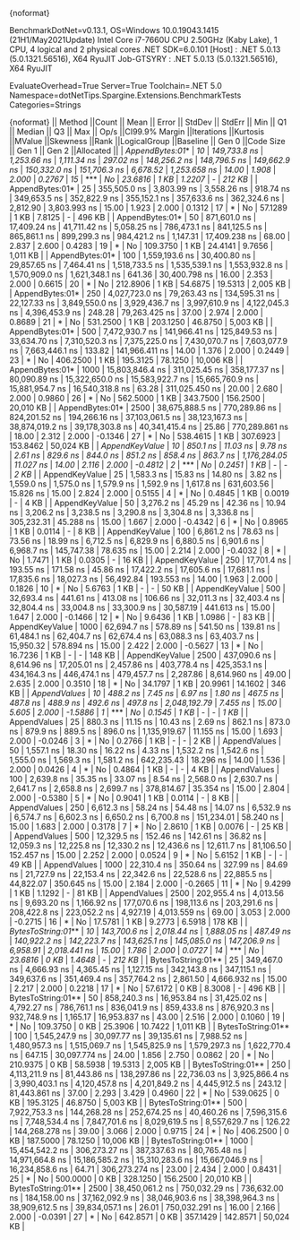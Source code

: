 {noformat}

BenchmarkDotNet=v0.13.1, OS=Windows 10.0.19043.1415 (21H1/May2021Update)
Intel Core i7-7660U CPU 2.50GHz (Kaby Lake), 1 CPU, 4 logical and 2 physical cores
.NET SDK=6.0.101
  [Host]     : .NET 5.0.13 (5.0.1321.56516), X64 RyuJIT
  Job-GTSYRY : .NET 5.0.13 (5.0.1321.56516), X64 RyuJIT

EvaluateOverhead=True  Server=True  Toolchain=.NET 5.0  
Namespace=dotNetTips.Spargine.Extensions.BenchmarkTests  Categories=Strings  

{noformat}
||            Method ||Count ||           Mean ||        Error ||       StdDev ||       StdErr ||            Min ||             Q1 ||         Median ||             Q3 ||            Max ||        Op/s ||CI99.9% Margin ||Iterations ||Kurtosis ||MValue ||Skewness ||Rank ||LogicalGroup ||Baseline ||   Gen 0 ||Code Size ||   Gen 1 ||   Gen 2 ||Allocated ||
|    *AppendBytes:01** |    *10* |    *149,733.8 ns* |   *1,253.66 ns* |   *1,111.34 ns* |     *297.02 ns* |    *148,256.2 ns* |    *148,796.5 ns* |    *149,662.9 ns* |    *150,332.0 ns* |    *151,706.3 ns* |     *6,678.52* |   *1,253.658 ns* |      *14.00* |    *1.908* |  *2.000* |   *0.2767* |   *15* |            *** |       *No* |  *23.6816* |      *1 KB* |   *1.2207* |        *-* |    *212 KB* |
|    AppendBytes:01* |    25 |    355,505.0 ns |   3,803.99 ns |   3,558.26 ns |     918.74 ns |    349,653.5 ns |    352,822.9 ns |    355,152.1 ns |    357,633.6 ns |    362,324.6 ns |     2,812.90 |   3,803.993 ns |      15.00 |    1.923 |  2.000 |   0.1312 |   17 |            * |       No |  57.1289 |      1 KB |   7.8125 |        - |    496 KB |
|    AppendBytes:01* |    50 |    871,601.0 ns |  17,409.24 ns |  41,711.42 ns |   5,058.25 ns |    786,473.1 ns |    841,125.5 ns |    865,861.1 ns |    899,299.3 ns |    984,421.2 ns |     1,147.31 |  17,409.238 ns |      68.00 |    2.837 |  2.600 |   0.4283 |   19 |            * |       No | 109.3750 |      1 KB |  24.4141 |   9.7656 |  1,011 KB |
|    AppendBytes:01* |   100 |  1,559,193.6 ns |  30,400.80 ns |  29,857.65 ns |   7,464.41 ns |  1,518,733.5 ns |  1,535,539.1 ns |  1,553,932.8 ns |  1,570,909.0 ns |  1,621,348.1 ns |       641.36 |  30,400.798 ns |      16.00 |    2.353 |  2.000 |   0.6615 |   20 |            * |       No | 212.8906 |      1 KB |  54.6875 |  19.5313 |  2,005 KB |
|    AppendBytes:01* |   250 |  4,027,723.0 ns |  79,263.43 ns | 134,595.31 ns |  22,127.33 ns |  3,849,550.0 ns |  3,929,436.7 ns |  3,997,610.9 ns |  4,122,045.3 ns |  4,396,453.9 ns |       248.28 |  79,263.425 ns |      37.00 |    2.974 |  2.000 |   0.8689 |   21 |            * |       No | 531.2500 |      1 KB | 203.1250 |  46.8750 |  5,003 KB |
|    AppendBytes:01* |   500 |  7,472,930.7 ns | 141,966.41 ns | 125,849.53 ns |  33,634.70 ns |  7,310,520.3 ns |  7,375,225.0 ns |  7,430,070.7 ns |  7,603,077.9 ns |  7,663,446.1 ns |       133.82 | 141,966.411 ns |      14.00 |    1.376 |  2.000 |   0.2449 |   23 |            * |       No | 406.2500 |      1 KB | 195.3125 |  78.1250 | 10,006 KB |
|    AppendBytes:01* |  1000 | 15,803,846.4 ns | 311,025.45 ns | 358,177.37 ns |  80,090.89 ns | 15,322,650.0 ns | 15,583,922.7 ns | 15,665,760.9 ns | 15,881,954.7 ns | 16,540,318.8 ns |        63.28 | 311,025.450 ns |      20.00 |    2.680 |  2.000 |   0.9860 |   26 |            * |       No | 562.5000 |      1 KB | 343.7500 | 156.2500 | 20,010 KB |
|    AppendBytes:01* |  2500 | 38,675,888.5 ns | 770,289.86 ns | 824,201.52 ns | 194,266.16 ns | 37,103,061.5 ns | 38,123,167.3 ns | 38,874,019.2 ns | 39,178,303.8 ns | 40,341,415.4 ns |        25.86 | 770,289.861 ns |      18.00 |    2.312 |  2.000 |  -0.1346 |   27 |            * |       No | 538.4615 |      1 KB | 307.6923 | 153.8462 | 50,024 KB |
|     *AppendKeyValue* |    *10* |        *850.1 ns* |      *11.03 ns* |       *9.78 ns* |       *2.61 ns* |        *829.6 ns* |        *844.0 ns* |        *851.2 ns* |        *858.4 ns* |        *863.7 ns* | *1,176,284.05* |      *11.027 ns* |      *14.00* |    *2.116* |  *2.000* |  *-0.4812* |    *2* |            *** |       *No* |   *0.2451* |      *1 KB* |        *-* |        *-* |      *2 KB* |
|     AppendKeyValue |    25 |      1,583.3 ns |      15.83 ns |      14.80 ns |       3.82 ns |      1,559.0 ns |      1,575.0 ns |      1,579.9 ns |      1,592.9 ns |      1,617.8 ns |   631,603.56 |      15.826 ns |      15.00 |    2.824 |  2.000 |   0.5155 |    4 |            * |       No |   0.4845 |      1 KB |   0.0019 |        - |      4 KB |
|     AppendKeyValue |    50 |      3,276.2 ns |      45.29 ns |      42.36 ns |      10.94 ns |      3,206.2 ns |      3,238.5 ns |      3,290.8 ns |      3,304.8 ns |      3,336.8 ns |   305,232.31 |      45.288 ns |      15.00 |    1.667 |  2.000 |  -0.4342 |    6 |            * |       No |   0.8965 |      1 KB |   0.0114 |        - |      8 KB |
|     AppendKeyValue |   100 |      6,861.2 ns |      78.63 ns |      73.56 ns |      18.99 ns |      6,712.5 ns |      6,829.9 ns |      6,880.5 ns |      6,901.6 ns |      6,968.7 ns |   145,747.38 |      78.635 ns |      15.00 |    2.214 |  2.000 |  -0.4032 |    8 |            * |       No |   1.7471 |      1 KB |   0.0305 |        - |     16 KB |
|     AppendKeyValue |   250 |     17,701.4 ns |     193.55 ns |     171.58 ns |      45.86 ns |     17,422.2 ns |     17,605.6 ns |     17,681.1 ns |     17,835.6 ns |     18,027.3 ns |    56,492.84 |     193.553 ns |      14.00 |    1.963 |  2.000 |   0.1826 |   10 |            * |       No |   5.6763 |      1 KB |        - |        - |     50 KB |
|     AppendKeyValue |   500 |     32,693.4 ns |     441.61 ns |     413.08 ns |     106.66 ns |     32,011.3 ns |     32,403.4 ns |     32,804.4 ns |     33,004.8 ns |     33,300.9 ns |    30,587.19 |     441.613 ns |      15.00 |    1.647 |  2.000 |  -0.1466 |   12 |            * |       No |   9.6436 |      1 KB |   1.0986 |        - |     83 KB |
|     AppendKeyValue |  1000 |     62,694.7 ns |     578.89 ns |     541.50 ns |     139.81 ns |     61,484.1 ns |     62,404.7 ns |     62,674.4 ns |     63,088.3 ns |     63,403.7 ns |    15,950.32 |     578.894 ns |      15.00 |    2.422 |  2.000 |  -0.5627 |   13 |            * |       No |  16.7236 |      1 KB |        - |        - |    148 KB |
|     AppendKeyValue |  2500 |    437,090.6 ns |   8,614.96 ns |  17,205.01 ns |   2,457.86 ns |    403,778.4 ns |    425,353.1 ns |    434,164.3 ns |    446,474.1 ns |    479,457.7 ns |     2,287.86 |   8,614.960 ns |      49.00 |    2.635 |  2.000 |   0.3510 |   18 |            * |       No |  34.1797 |      1 KB |  20.9961 |  14.1602 |    346 KB |
|       *AppendValues* |    *10* |        *488.2 ns* |       *7.45 ns* |       *6.97 ns* |       *1.80 ns* |        *467.5 ns* |        *487.8 ns* |        *488.9 ns* |        *492.6 ns* |        *497.8 ns* | *2,048,192.79* |       *7.455 ns* |      *15.00* |    *5.605* |  *2.000* |  *-1.5886* |    *1* |            *** |       *No* |   *0.1545* |      *1 KB* |        *-* |        *-* |      *1 KB* |
|       AppendValues |    25 |        880.3 ns |      11.15 ns |      10.43 ns |       2.69 ns |        862.1 ns |        873.0 ns |        879.9 ns |        889.5 ns |        896.0 ns | 1,135,919.67 |      11.155 ns |      15.00 |    1.693 |  2.000 |  -0.0246 |    3 |            * |       No |   0.2766 |      1 KB |        - |        - |      2 KB |
|       AppendValues |    50 |      1,557.1 ns |      18.30 ns |      16.22 ns |       4.33 ns |      1,532.2 ns |      1,542.6 ns |      1,555.0 ns |      1,569.3 ns |      1,581.2 ns |   642,235.43 |      18.296 ns |      14.00 |    1.536 |  2.000 |   0.0426 |    4 |            * |       No |   0.4864 |      1 KB |        - |        - |      4 KB |
|       AppendValues |   100 |      2,639.8 ns |      35.35 ns |      33.07 ns |       8.54 ns |      2,568.0 ns |      2,630.7 ns |      2,641.7 ns |      2,658.8 ns |      2,699.7 ns |   378,814.67 |      35.354 ns |      15.00 |    2.804 |  2.000 |  -0.5380 |    5 |            * |       No |   0.9041 |      1 KB |   0.0114 |        - |      8 KB |
|       AppendValues |   250 |      6,612.3 ns |      58.24 ns |      54.48 ns |      14.07 ns |      6,532.9 ns |      6,574.7 ns |      6,602.3 ns |      6,650.2 ns |      6,700.8 ns |   151,234.01 |      58.240 ns |      15.00 |    1.683 |  2.000 |   0.3178 |    7 |            * |       No |   2.8610 |      1 KB |   0.0076 |        - |     25 KB |
|       AppendValues |   500 |     12,329.5 ns |     152.46 ns |     142.61 ns |      36.82 ns |     12,059.3 ns |     12,225.8 ns |     12,330.2 ns |     12,436.6 ns |     12,611.7 ns |    81,106.50 |     152.457 ns |      15.00 |    2.252 |  2.000 |   0.0524 |    9 |            * |       No |   5.6152 |      1 KB |        - |        - |     49 KB |
|       AppendValues |  1000 |     22,310.4 ns |     350.64 ns |     327.99 ns |      84.69 ns |     21,727.9 ns |     22,153.4 ns |     22,342.6 ns |     22,528.6 ns |     22,885.5 ns |    44,822.07 |     350.645 ns |      15.00 |    2.184 |  2.000 |  -0.2665 |   11 |            * |       No |   9.4299 |      1 KB |   1.1292 |        - |     81 KB |
|       AppendValues |  2500 |    202,955.4 ns |   4,013.56 ns |   9,693.20 ns |   1,166.92 ns |    177,070.6 ns |    198,113.6 ns |    203,291.6 ns |    208,422.8 ns |    223,052.2 ns |     4,927.19 |   4,013.559 ns |      69.00 |    3.053 |  2.000 |  -0.2715 |   16 |            * |       No |  17.5781 |      1 KB |   9.2773 |   6.5918 |    178 KB |
| *BytesToString:01*** |    *10* |    *143,700.6 ns* |   *2,018.44 ns* |   *1,888.05 ns* |     *487.49 ns* |    *140,922.2 ns* |    *142,223.7 ns* |    *143,625.1 ns* |    *145,085.0 ns* |    *147,206.9 ns* |     *6,958.91* |   *2,018.441 ns* |      *15.00* |    *1.786* |  *2.000* |   *0.0727* |   *14* |            *** |       *No* |  *23.6816* |      *0 KB* |   *1.4648* |        *-* |    *212 KB* |
| BytesToString:01** |    25 |    349,467.0 ns |   4,666.93 ns |   4,365.45 ns |   1,127.15 ns |    342,143.8 ns |    347,115.1 ns |    349,637.6 ns |    351,469.4 ns |    357,764.2 ns |     2,861.50 |   4,666.932 ns |      15.00 |    2.217 |  2.000 |   0.2218 |   17 |            * |       No |  57.6172 |      0 KB |   8.3008 |        - |    496 KB |
| BytesToString:01** |    50 |    858,240.3 ns |  16,953.84 ns |  31,425.02 ns |   4,792.27 ns |    786,761.1 ns |    836,041.9 ns |    859,433.8 ns |    876,920.3 ns |    932,748.9 ns |     1,165.17 |  16,953.837 ns |      43.00 |    2.516 |  2.000 |   0.1060 |   19 |            * |       No | 109.3750 |      0 KB |  25.3906 |  10.7422 |  1,011 KB |
| BytesToString:01** |   100 |  1,545,247.9 ns |  30,097.77 ns |  39,135.61 ns |   7,988.52 ns |  1,480,957.3 ns |  1,515,069.7 ns |  1,545,825.9 ns |  1,579,297.3 ns |  1,622,770.4 ns |       647.15 |  30,097.774 ns |      24.00 |    1.856 |  2.750 |   0.0862 |   20 |            * |       No | 210.9375 |      0 KB |  58.5938 |  19.5313 |  2,005 KB |
| BytesToString:01** |   250 |  4,113,211.9 ns |  81,443.86 ns | 138,297.86 ns |  22,736.03 ns |  3,925,866.4 ns |  3,990,403.1 ns |  4,120,457.8 ns |  4,201,849.2 ns |  4,445,912.5 ns |       243.12 |  81,443.861 ns |      37.00 |    2.293 |  3.429 |   0.4960 |   22 |            * |       No | 539.0625 |      0 KB | 195.3125 |  46.8750 |  5,003 KB |
| BytesToString:01** |   500 |  7,922,753.3 ns | 144,268.28 ns | 252,674.25 ns |  40,460.26 ns |  7,596,315.6 ns |  7,748,534.4 ns |  7,847,701.6 ns |  8,029,619.5 ns |  8,557,629.7 ns |       126.22 | 144,268.278 ns |      39.00 |    3.066 |  2.000 |   0.9715 |   24 |            * |       No | 406.2500 |      0 KB | 187.5000 |  78.1250 | 10,006 KB |
| BytesToString:01** |  1000 | 15,454,542.2 ns | 306,273.27 ns | 387,337.63 ns |  80,765.48 ns | 14,971,664.8 ns | 15,186,585.2 ns | 15,310,283.6 ns | 15,667,046.9 ns | 16,234,858.6 ns |        64.71 | 306,273.274 ns |      23.00 |    2.434 |  2.000 |   0.8431 |   25 |            * |       No | 500.0000 |      0 KB | 328.1250 | 156.2500 | 20,010 KB |
| BytesToString:01** |  2500 | 38,450,061.2 ns | 750,032.29 ns | 736,632.00 ns | 184,158.00 ns | 37,162,092.9 ns | 38,046,903.6 ns | 38,398,964.3 ns | 38,909,612.5 ns | 39,834,057.1 ns |        26.01 | 750,032.291 ns |      16.00 |    2.166 |  2.000 |  -0.0391 |   27 |            * |       No | 642.8571 |      0 KB | 357.1429 | 142.8571 | 50,024 KB |
